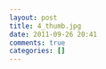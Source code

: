 ```yaml
---
layout: post
title: 4_thumb.jpg
date: 2011-09-26 20:41
comments: true
categories: []
---
```


